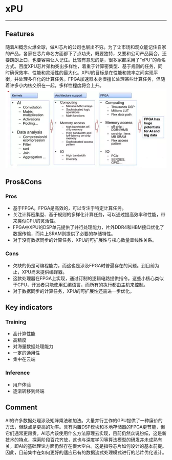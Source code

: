 # xPU
***
## Features
随着AI概念火爆全球，做AI芯片的公司也层出不穷。为了让市场和观众能记住自家的产品，各家在芯片命名方面都下了点功夫，既要独特，又要和公司产品契合，还要朗朗上口，也要容易让人记住。比较有意思的是，很多家都采用了“xPU”的命名方式。百度XPU芯片架构突出多样性，着重于计算密集型、基于规则的任务，同时确保效率、性能和灵活性的最大化。XPU的目标是在性能和效率之间实现平衡，并处理多样化的计算任务。FPGA加速器本身很擅长处理某些计算任务，但随着许多小内核交织在一起，多样性程度将会上升。
![img1](img11.png)

## Pros&Cons
### Pros
* 基于FPGA，FPGA是高效的，可以专注于特定计算任务。
* 关注计算密集型、基于规则的多样化计算任务，可以通过提高效率和性能，带来类似CPU的灵活性。
* FPGA中XPU的DSP单元提供了并行处理能力，片外DDR4和HBM接口优化了数据传输，而片上SRAM则提供了必要的存储特性。
* 对于没有数据同步的计算任务，XPU的可扩展性与核心数量呈线性关系。

### Cons
* 欠缺的仍是可编程能力，而这也是涉及FPGA时普遍存在的问题。到目前为止，XPU尚未提供编译器。
* 这款处理器在FPGA上实现，通过订制的逻辑电路提供指令。这些小核心类似于CPU，开发者只能使用汇编语言，而所有的执行都由主机来控制。
* 对于数据同步的计算任务，XPU的可扩展性还需进一步优化。

## Key indicators
### Training
* 高计算性能
* 高精度
* 对海量数据处理能力
* 一定的通用性
* 集中在云端
### Inference
* 用户体验
* 逐渐转移到终端

## Comment
AI的许多数据处理涉及矩阵乘法和加法。大量并行工作的GPU提供了一种廉价的方法，但缺点是更高的功率。具有内置DSP模块和本地存储器的FPGA更节能，但它们通常更昂贵。AI芯片该使用什么方法原理去实现，目前仍然众说纷纭，这是新技术的特点，探索阶段百花齐放，这也与深度学习等算法模型的研发并未成熟有关，即AI的基础理论方面仍然存在很大空白。这是指导芯片如何设计的基本前提。因此，目前集中在如何更好的适应已有的数据流式处理模式进行的芯片优化设计。







